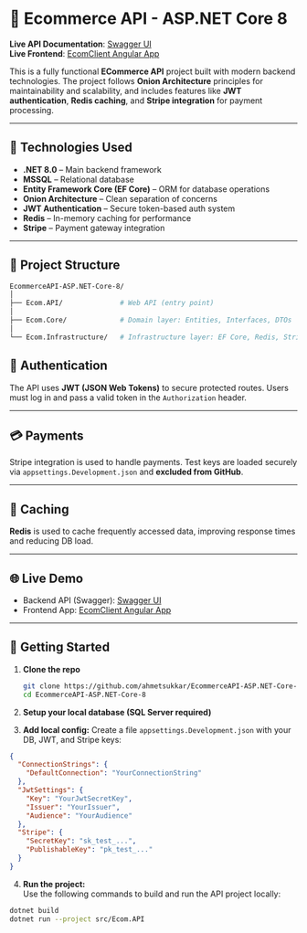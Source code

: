 # 🛒 Ecommerce API - ASP.NET Core 8

**Live API Documentation**: [Swagger UI](https://ecomapp.runasp.net/swagger/index.html)  
**Live Frontend**: [EcomClient Angular App](https://ecom-client-angular19.vercel.app/shop)

This is a fully functional **ECommerce API** project built with modern backend technologies. The project follows **Onion Architecture** principles for maintainability and scalability, and includes features like **JWT authentication**, **Redis caching**, and **Stripe integration** for payment processing.

---

## 🚀 Technologies Used

- **.NET 8.0** – Main backend framework
- **MSSQL** – Relational database
- **Entity Framework Core (EF Core)** – ORM for database operations
- **Onion Architecture** – Clean separation of concerns
- **JWT Authentication** – Secure token-based auth system
- **Redis** – In-memory caching for performance
- **Stripe** – Payment gateway integration

---

## 📂 Project Structure
```bash
EcommerceAPI-ASP.NET-Core-8/
│
├── Ecom.API/              # Web API (entry point)
│
├── Ecom.Core/             # Domain layer: Entities, Interfaces, DTOs
│
└── Ecom.Infrastructure/   # Infrastructure layer: EF Core, Redis, Stripe, etc.
```

## 🔐 Authentication

The API uses **JWT (JSON Web Tokens)** to secure protected routes. Users must log in and pass a valid token in the `Authorization` header.

---

## 💳 Payments

Stripe integration is used to handle payments. Test keys are loaded securely via `appsettings.Development.json` and **excluded from GitHub**.

---

## 🧠 Caching

**Redis** is used to cache frequently accessed data, improving response times and reducing DB load.

---

## 🌐 Live Demo

- Backend API (Swagger): [Swagger UI](https://ecomapp.runasp.net/swagger/index.html) 
- Frontend App: [EcomClient Angular App](https://ecom-client-angular19.vercel.app/shop)

---

## 🔧 Getting Started

1. **Clone the repo**
   ```bash
   git clone https://github.com/ahmetsukkar/EcommerceAPI-ASP.NET-Core-8.git
   cd EcommerceAPI-ASP.NET-Core-8

2. **Setup your local database (SQL Server required)**

3. **Add local config:** Create a file `appsettings.Development.json` with your DB, JWT, and Stripe keys:

```json
{
  "ConnectionStrings": {
    "DefaultConnection": "YourConnectionString"
  },
  "JwtSettings": {
    "Key": "YourJwtSecretKey",
    "Issuer": "YourIssuer",
    "Audience": "YourAudience"
  },
  "Stripe": {
    "SecretKey": "sk_test_...",
    "PublishableKey": "pk_test_..."
  }
}
```

4. **Run the project:**  
Use the following commands to build and run the API project locally:

```bash
dotnet build
dotnet run --project src/Ecom.API
```

